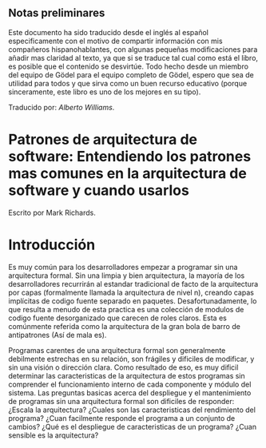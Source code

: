 ## Notas preliminares
Este documento ha sido traducido desde el inglés al español especificamente con el motivo de compartir información con mis compañeros hispanohablantes, con algunas pequeñas modificaciones para añadir mas claridad al texto, ya que si se traduce tal cual como está el libro, es posible que el contenido se desvirtúe. Todo hecho desde un miembro del equipo de Gödel para el equipo completo de Gödel, espero que sea de utilidad para todos y que sirva como un buen recurso educativo (porque sinceramente, este libro es uno de los mejores en su tipo).

Traducido por: _Alberto Williams_.
# Patrones de arquitectura de software: Entendiendo los patrones mas comunes en la arquitectura de software y cuando usarlos
Escrito por Mark Richards.
# Introducción
Es muy común para los desarrolladores empezar a programar sin una arquitectura formal. Sin una limpia y bien arquitectura, la mayoría de los desarrolladores recurrirán al estandar tradicional de facto de la arquitectura por capas (formalmente llamada la arquitectura de nivel n), creando capas implícitas de codigo fuente separado en paquetes. Desafortunadamente, lo que resulta a menudo de esta practica es una colección de modulos de codigo fuente desorganizado que carecen de roles claros. Esta es comúnmente referida como la arquitectura de la gran bola de barro de antipatrones (Así de mala es).

Programas carentes de una arquitectura formal son generalmente debilmente estrechas en su relación, son frágiles y dificiles de modificar, y sin una visión o dirección clara. Como resultado de eso, es muy dificil determinar las caracteristicas de la arquitectura de estos programas sin comprender el funcionamiento interno de cada componente y módulo del sistema. Las preguntas basicas acerca del despliegue y el mantenimiento de programas sin una arquitectura formal son dificiles de responder: ¿Escala la arquitectura? ¿Cuales son las caracteristicas del rendimiento del programa? ¿Cuan facilmente responde el programa a un conjunto de cambios? ¿Qué es el despliegue de caracteristicas de un programa? ¿Cuan sensible es la arquitectura?


